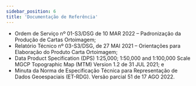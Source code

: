 ```yaml
---
sidebar_position: 6
title: 'Documentação de Referência'
---
```


* Ordem de Serviço nº 01-S3/DSG de 10 MAR 2022 – Padronização da Produção de Cartas Ortoimagem;
* Relatório Técnico nº 03-S3/DSG, de 27 MAI 2021 – Orientações para Elaboração do Produto Carta Ortoimagem;
* Data Product Specification (DPS) 1:25,000; 1:50,000 and 1:100,000 Scale MGCP Topographic Map (MTM) Version 1.2 de 31 JUL 2021; e
* Minuta da Norma de Especificação Técnica para Representação de Dados Geoespaciais (ET-RDG). Versão parcial 51 de 17 AGO 2022.